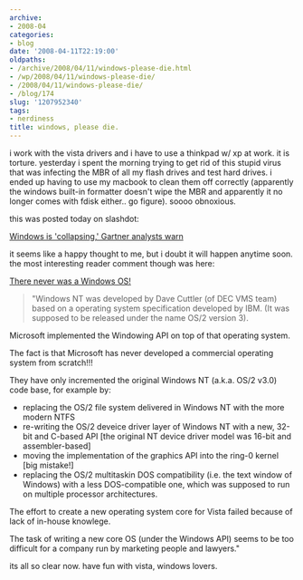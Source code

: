 ```yaml
---
archive:
- 2008-04
categories:
- blog
date: '2008-04-11T22:19:00'
oldpaths:
- /archive/2008/04/11/windows-please-die.html
- /wp/2008/04/11/windows-please-die/
- /2008/04/11/windows-please-die/
- /blog/174
slug: '1207952340'
tags:
- nerdiness
title: windows, please die.
---
```


i work with the vista drivers and i have to use a thinkpad w/ xp at
work. it is torture. yesterday i spent the morning trying to get rid of
this stupid virus that was infecting the MBR of all my flash drives and
test hard drives. i ended up having to use my macbook to clean them off
correctly (apparently the windows built-in formatter doesn't wipe the
MBR and apparently it no longer comes with fdisk either.. go figure).
soooo obnoxious.

this was posted today on slashdot:

[Windows is 'collapsing,' Gartner analysts warn][1]

it seems like a happy thought to me, but i doubt it will happen anytime
soon. the most interesting reader comment though was here:

[There never was a Windows OS!][2]

>  "Windows NT was developed by Dave Cuttler (of DEC VMS team) based on
>  a operating system specification developed by IBM. (It was supposed to
>  be released under the name OS/2 version 3).

Microsoft implemented the Windowing API on top of that operating system.

The fact is that Microsoft has never developed a commercial operating
system from scratch!!!

They have only incremented the original Windows NT (a.k.a. OS/2 v3.0) code
base, for example by:
- replacing the OS/2 file system delivered in Windows NT with the more
  modern NTFS
- re-writing the OS/2 deveice driver layer of Windows NT with a new,
  32-bit and C-based API [the original NT device driver model was 16-bit
  and assembler-based]
- moving the implementation of the graphics API into the ring-0 kernel
  [big mistake!]
- replacing the OS/2 multitaskin DOS compatibility (i.e. the text window
  of Windows) with a less DOS-compatible one, which was supposed to run on
  multiple processor architectures.

The effort to create a new operating system core for Vista failed because
of lack of in-house knowlege.

The task of writing a new core OS (under the Windows API) seems to be too
difficult for a company run by marketing people and lawyers."

its all so clear now. have fun with vista, windows lovers.

[1]: http://www.computerworld.com.au/index.php/id;1870375122;fp;;fpid;;pf;1
[2]: http://linux.slashdot.org/comments.pl?sid=518946&cid=23034950


